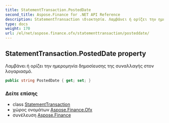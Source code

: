 ```yaml
---
title: StatementTransaction.PostedDate
second_title: Aspose.Finance for .NET API Reference
description: StatementTransaction ιδιοκτησία. Λαμβάνει ή ορίζει την ημερομηνία δημοσίευσης της συναλλαγής στον λογαριασμό.
type: docs
weight: 170
url: /el/net/aspose.finance.ofx/statementtransaction/posteddate/
---
```

## StatementTransaction.PostedDate property

Λαμβάνει ή ορίζει την ημερομηνία δημοσίευσης της συναλλαγής στον λογαριασμό.

```csharp
public string PostedDate { get; set; }
```

### Δείτε επίσης

* class [StatementTransaction](../)
* χώρος ονομάτων [Aspose.Finance.Ofx](../../statementtransaction/)
* συνέλευση [Aspose.Finance](../../../)


